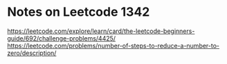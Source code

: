# Notes on Leetcode 1342

https://leetcode.com/explore/learn/card/the-leetcode-beginners-guide/692/challenge-problems/4425/
https://leetcode.com/problems/number-of-steps-to-reduce-a-number-to-zero/description/